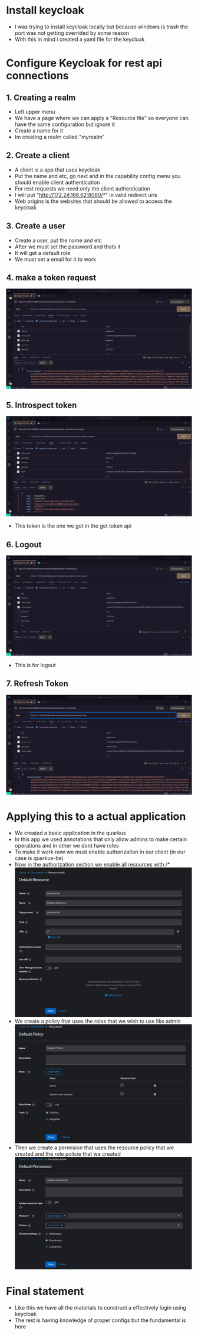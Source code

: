 # Install keycloak
- I was trying to install keycloak locally but because windows is trash the port was not getting overrided by some reason
- With this in mind i created a yaml file for the keycloak
# Configure Keycloak for rest api connections
## 1. Creating a realm
- Left upper menu
- We have a page where we can apply a "Resource file" so everyone can have the same configuration but ignore it
- Create a name for it
- Im creating a realm called "myrealm"
## 2. Create a client
- A client is a app that uses keycloak
- Put the name and etc, go next and in the capability config menu you should enable client authentication
- For rest requests we need only the client authentication
- I will put "http://172.24.166.62:8080/*" in valid redirect uris
- Web origins is the websites that should be allowed to access the keycloak
## 3. Create a user
- Create a user, put the name and etc
- After we must set the password and thats it
- It will get a default role
- We must set a email for it to work
## 4. make a token request
![Get a token](./assets/get-token.png)
## 5. Introspect token
![Introspect token](./assets/introspect-token.png)
- This token is the one we got in the get token api
## 6. Logout
![Logout](./assets/logout.png)
- This is for logout
## 7. Refresh Token
![Refresh Token](./assets/refresh-token.png)
# Applying this to a actual application
- We created a basic application in the quarkus 
- In this app we used annotations that only allow admins to make certain operations and in other we dont have roles
- To make it work now we must enable authorization in our client (in our case is quarkus-be)
- Now in the authorization section we enable all resources with /*
![allow resources](./assets/resource-allowance.png)
- We create a policy that uses the roles that we wish to use like admin 
![Policy roles](./assets/policy-roles.png)
- Then we create a permision that uses the resource policy that we created and the role policie that we created
![Permission allowance](./assets/permission-allowance.png)
# Final statement
- Like this we have all the materials to construct a effectively login using keycloak
- The rest is having knowledge of proper configs but the fundamental is here